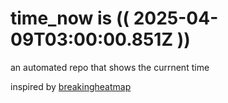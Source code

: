 # time_now is (( 2025-04-09T03:00:00.851Z ))

an automated repo that shows the currnent time

inspired by [breakingheatmap](https://github.com/breakingheatmap/breakingheatmap)